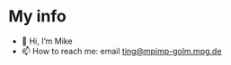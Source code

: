 # My info
- 👋 Hi, I’m Mike
- 📫 How to reach me: email ting@mpimp-golm.mpg.de

<!---
mkyting21/mkyting21 is a ✨ special ✨ repository because its `README.md` (this file) appears on your GitHub profile.
You can click the Preview link to take a look at your changes.
--->
